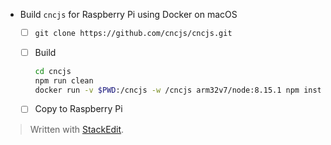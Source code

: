 * Build `cncjs` for Raspberry Pi using Docker on macOS

  * [ ] `git clone https://github.com/cncjs/cncjs.git`
  * [ ] Build

    ``` bash
    cd cncjs
    npm run clean
    docker run -v $PWD:/cncjs -w /cncjs arm32v7/node:8.15.1 npm install --unsafe-perm
    ```

  * [ ] Copy to Raspberry Pi


> Written with [StackEdit](https://stackedit.io/).
<!--stackedit_data:
eyJoaXN0b3J5IjpbMjA1NDM5ODQzN119
-->
